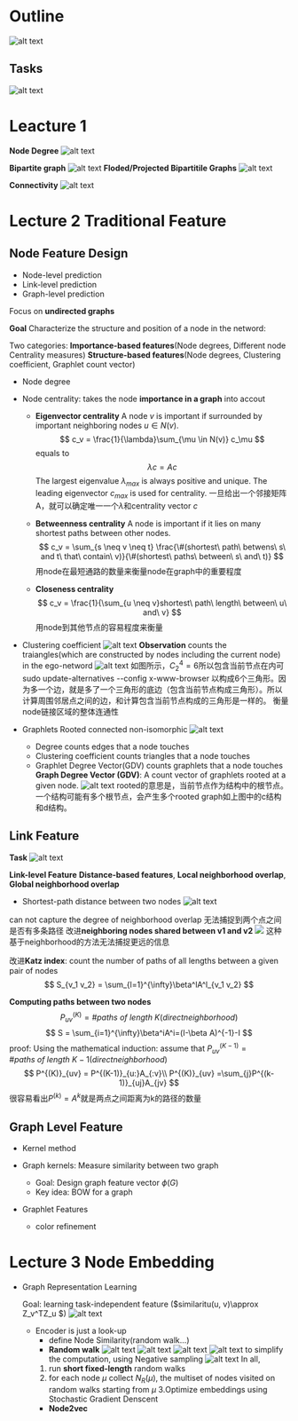 # Outline
![alt text](image.png)
## Tasks
![alt text](image-1.png)
# Leacture 1

**Node Degree**
![alt text](image2.png)

**Bipartite graph**
![alt text](image3.png)
**Floded/Projected Bipartitile Graphs**
![alt text](image4.png)

**Connectivity**
![alt text](image-2.png)

# Lecture 2 Traditional Feature

## Node Feature Design
* Node-level prediction
* Link-level prediction
* Graph-level prediction

Focus on **undirected graphs**

**Goal** Characterize the structure and position of a node in the netword:

Two categories: **Importance-based features**(Node degrees, Different node Centrality measures) **Structure-based features**(Node degrees, Clustering coefficient, Graphlet count vector)
* Node degree
* Node centrality: takes the node **importance in a graph** into accout
    * **Eigenvector centrality**
    A node $v$ is important if surrounded by important neighboring nodes $u \in N(v)$.
    $$
    c_v = \frac{1}{\lambda}\sum_{\mu \in N(v)} c_\mu
    $$
    equals to
    $$
    \lambda c = Ac
    $$
    The largest eigenvalue $\lambda_{max}$ is always positive and unique.
    The leading eigenvector $c_{max}$ is used for centrality.
    一旦给出一个邻接矩阵A，就可以确定唯一一个$\lambda$和centrality vector $c$

    * **Betweenness centrality**
    A node is important if it lies on many shortest paths between other nodes.
    $$
    c_v = \sum_{s \neq v \neq t} \frac{\#(shortest\ path\ betwens\ s\ and t\ that\ contain\ v)}{\#(shortest\ paths\ between\ s\ and\ t)}
    $$
    用node在最短通路的数量来衡量node在graph中的重要程度

    * **Closeness centrality**
    $$
    c_v = \frac{1}{\sum_{u \neq v}shortest\ path\ length\ between\ u\ and\ v}
    $$
    用node到其他节点的容易程度来衡量
* Clustering coefficient
    ![alt text](image-3.png)
    **Observation** counts the traiangles(which are constructed by nodes including the current node) in the ego-netword
    ![alt text](image-4.png)
    如图所示，$C_2^4 = 6$所以包含当前节点在内可sudo update-alternatives --config x-www-browser
以构成6个三角形。因为多一个边，就是多了一个三角形的底边（包含当前节点构成三角形）。所以计算周围邻居点之间的边，和计算包含当前节点构成的三角形是一样的。
    衡量node链接区域的整体连通性

* Graphlets
    Rooted connected non-isomorphic
    ![alt text](image-5.png)
    * Degree counts edges that a node touches
    * Clustering coefficient counts triangles that a node touches
    * Graphlet Degree Vector(GDV) counts graphlets that a node touches
    **Graph Degree Vector (GDV)**: A count vector of graphlets rooted at a given node.
    ![alt text](image-6.png)
    rooted的意思是，当前节点作为结构中的根节点。一个结构可能有多个根节点，会产生多个rooted graph如上图中的c结构和d结构。

## Link Feature
**Task**
![alt text](image-7.png)

**Link-level Feature**
**Distance-based features**, **Local neighborhood overlap**, **Global neighborhood overlap**
* Shortest-path distance between two nodes
![alt text](image-8.png)

can not capture the degree of neighborhood overlap
无法捕捉到两个点之间是否有多条路径
改进**neighboring nodes shared between v1 and v2**
![ ](image-9.png)
这种基于neighborhood的方法无法捕捉更远的信息

改进**Katz index**: count the number of paths of all lengths between a given pair of nodes
$$
S_{v_1 v_2} = \sum_{l=1}^{\infty}\beta^lA^l_{v_1 v_2}
$$

**Computing paths between two nodes**
$$
P^{(K)}_{uv} = \#paths\ of\ length\ K(direct neighborhood)
$$
$$
S = \sum_{i=1}^{\infty}\beta^iA^i=(I-\beta A)^{-1}-I
$$
proof:
Using the mathematical induction:
assume that $P^{(K-1)}_{uv} = \#paths\ of\ length\ K-1(direct neighborhood)$
$$
P^{(K)}_{uv} = P^{(K-1)}_{u:}A_{:v}\\
P^{(K)}_{uv} =\sum_{j}P^{(k-1)}_{uj}A_{jv}
$$
很容易看出$P^{(k)}=A^k$就是两点之间距离为k的路径的数量

## Graph Level Feature
* Kernel method
* Graph kernels: Measure similarity between two graph
    * Goal: Design graph feature vector $\phi(G)$
    * Key idea: BOW for a graph

* Graphlet Features
    * color refinement

# Lecture 3 Node Embedding

* Graph Representation Learning

    Goal: learning task-independent feature ($similaritu(u, v)\approx Z_v^TZ_u $)
    ![alt text](image-10.png)
    * Encoder is just a look-up
        * define Node Similarity(random walk...)
        * **Random walk**
        ![alt text](image-11.png)
        ![alt text](image-12.png)
        ![alt text](image-13.png)
        ![alt text](image-14.png)
        to simplify the computation, using Negative sampling
        ![alt text](image-15.png)
        In all,
        1. run **short fixed-length** random walks
        2. for each node $\mu$ collect $N_R(\mu)$, the multiset of nodes visited on random walks starting from $\mu$
        3.Optimize embeddings using Stochastic Gradient Denscent
        * **Node2vec**
        